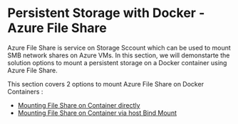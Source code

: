 # Persistent Storage with Docker - Azure File Share





Azure File Share is service on Storage Sccount which can be used to mount SMB network shares on Azure VMs. In this section, we will demonstarte the solution options to mount a persistent storage on a Docker container using Azure File Share.

This section covers 2 options to mount Azure File Share on Docker Containers :
- [Mounting File Share on Container directly](/persistentstorage/azurefileshare/directmount.md)
- [Mounting File Share on Container via host Bind Mount](/persistentstorage/azurefileshare/mountviahost.md)

